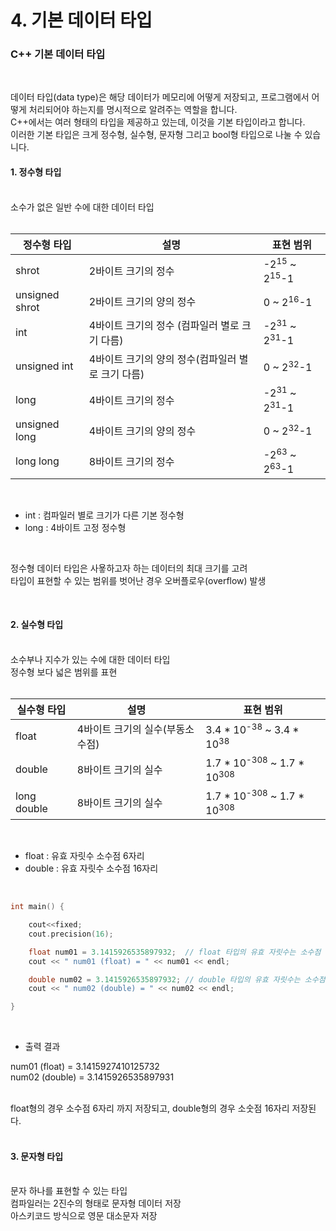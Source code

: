 # 4. 기본 데이터 타입


### C++ 기본 데이터 타입
<br/>

데이터 타입(data type)은 해당 데이터가 메모리에 어떻게 저장되고, 프로그램에서 어떻게 처리되어야 하는지를 명시적으로 알려주는 역할을 합니다.<br/>
C++에서는 여러 형태의 타입을 제공하고 있는데, 이것을 기본 타입이라고 합니다.<br/>
이러한 기본 타입은 크게 정수형, 실수형, 문자형 그리고 bool형 타입으로 나눌 수 있습니다.<br/>

#### 1. 정수형 타입
<br/>
소수가 없은 일반 수에 대한 데이터 타입<br/>
<br/>

|정수형 타입|설명|표현 범위|
|--------|------------|-----------|
|shrot|2바이트 크기의 정수|-2<sup>15</sup> ~ 2<sup>15</sup>-1|
|unsigned shrot|2바이트 크기의 양의 정수|0 ~ 2<sup>16</sup>-1|
|int|4바이트 크기의 정수 (컴파일러 별로 크기 다름)|-2<sup>31</sup> ~ 2<sup>31</sup>-1|
|unsigned int|4바이트 크기의 양의 정수(컴파일러 별로 크기 다름)|0 ~ 2<sup>32</sup>-1|
|long|4바이트 크기의 정수|-2<sup>31</sup> ~ 2<sup>31</sup>-1|
|unsigned long|4바이트 크기의 양의 정수|0 ~ 2<sup>32</sup>-1|
|long long|8바이트 크기의 정수|-2<sup>63</sup> ~ 2<sup>63</sup>-1|

<br/>

- int : 컴파일러 별로 크기가 다른 기본 정수형
- long : 4바이트 고정 정수형

<br/>

정수형 데이터 타입은 사욯하고자 하는 데이터의 최대 크기를 고려<br/>
타입이 표현할 수 있는 범위를 벗어난 경우 오버플로우(overflow) 발생<br/>

<br/>

#### 2. 실수형 타입
<br/>
소수부나 지수가 있는 수에 대한 데이터 타입<br/>
정수형 보다 넓은 범위를 표현<br/>
<br/>

|실수형 타입|설명|표현 범위|
|--------|------------|-----------|
|float|4바이트 크기의 실수(부동소수점)|3.4 * 10<sup>-38</sup> ~ 3.4 * 10<sup>38</sup>|
|double|8바이트 크기의 실수|1.7 * 10<sup>-308</sup> ~ 1.7 * 10<sup>308</sup>|
|long double|8바이트 크기의 실수|1.7 * 10<sup>-308</sup> ~ 1.7 * 10<sup>308</sup>|

<br/>

- float : 유효 자릿수 소수점 6자리
- double : 유효 자릿수 소수점 16자리

<br/>

```c++
int main() {

    cout<<fixed;
    cout.precision(16);

    float num01 = 3.1415926535897932;  // float 타입의 유효 자릿수는 소수점 6자리
    cout << " num01 (float) = " << num01 << endl;  

    double num02 = 3.1415926535897932; // double 타입의 유효 자릿수는 소수점 16자리
    cout << " num02 (double) = " << num02 << endl;

}
```

<br/>

- 출력 결과

num01 (float) = 3.1415927410125732<br/>
num02 (double) = 3.1415926535897931<br/>

<br/>
float형의 경우 소수점 6자리 까지 저장되고, double형의 경우 소숫점 16자리 저장된다.<br/> 

<br/>

#### 3. 문자형 타입
<br/>
문자 하나를 표현할 수 있는 타입<br/>
컴파일러는 2진수의 형태로 문자형 데이터 저장<br/>
아스키코드 방식으로 영문 대소문자 저장<br/>
<br/>


